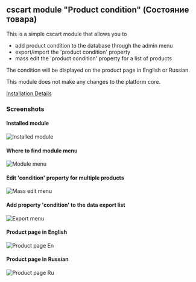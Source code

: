 ## cscart module "Product condition" (Состояние товара)

This is a simple cscart module that allows you to
- add product condition to the database through the admin menu
- export/import the 'product condition' property 
- mass edit the 'product condition' property for a list of products

The condition will be displayed on the product page in English or Russian.

This module does not make any changes to the platform core.

[Installation Details](https://www.cs-cart.ru/docs/latest/user_guide/addons/1manage_addons.html#id2)

### Screenshots

#### Installed module
![Installed module](https://i.ibb.co/WDMsTQ7/Screenshot-2020-02-09-Add-ons-Manage-add-ons-Administration-panel.png "Installed module")

#### Where to find module menu
![Module menu](https://i.ibb.co/LNMFKYk/Screenshot.png "Where to find module menu")

#### Edit 'condition' property for multiple products
![Mass edit menu](https://i.ibb.co/tHWgksG/Screenshot-2020-02-09-Products-Products-Administration-panel.png "Edit 'condition' property for multiple products")

#### Add property 'condition' to the data export list
![Export menu](https://i.ibb.co/pRqTw7Y/Screenshot-2020-02-09-Administration-Export-data-Administration-panel.png "Add property 'condition' to the data export list")

#### Product page in English
![Product page En](https://i.ibb.co/PT9NgQC/Screenshot-1.png "Page in English")

#### Product page in Russian
![Product page Ru](https://i.ibb.co/wcPNZnY/Screenshot-2.png "Page in Russian")

